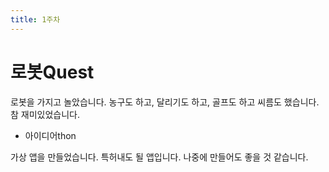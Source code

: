 ```yaml
---
title: 1주차
---
```


# 로봇Quest

로봇을 가지고 놀았습니다. 농구도 하고, 달리기도 하고, 골프도 하고 씨름도 했습니다.
참 재미있었습니다.

* 아이디어thon

가상 앱을 만들었습니다. 특허내도 될 앱입니다.
나중에 만들어도 좋을 것 같습니다.
